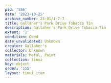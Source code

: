 ```yaml
---
pid: '556'
date: '2023-10-25'
archive_number: 23-01/1-7-7
title: Gallaher's Park Drive Tobacco Tin
description: Gallaher's Park Drive Tobacco Tin
extent: '1'
condition: Good
date_unvalidated: Unknown
creator: Gallaher's
collector: Unknown
materials: Metal, Paint
collection: tinui
key: object
order: '555'
layout: tinui_item
---
```

